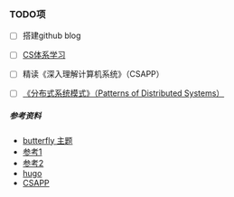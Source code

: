 ### TODO项

- [ ] 搭建github blog
- [ ] [CS体系学习](https://csdiy.wiki/)
- [ ] 精读《深入理解计算机系统》（CSAPP）
- [ ] [《分布式系统模式》（Patterns of Distributed Systems）](https://martinfowler.com/articles/patterns-of-distributed-systems/)


##### 参考资料
- [butterfly 主题](https://github.com/jerryc127/hexo-theme-butterfly)
- [参考1](https://yafine-blog.cn/posts/4ab2.html)
- [参考2](https://ouoholly.github.io/post/build-github-hexo-butterfly-record/#7-2-3-Post-Front-matter)
- [hugo](https://cloud.tencent.com/developer/article/1769218)
- [CSAPP](https://www.bilibili.com/video/BV1iW411d7hd)